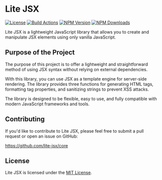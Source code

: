 # Lite JSX

[![License][license-image]][license-url]
[![Build Actions][build-image]][build-url]
[![NPM Version][npm-image]][npm-url]
[![NPM Downloads][downloads-image]][npm-url]

Lite JSX is a lightweight JavaScript library that allows you to create and manipulate JSX elements using only vanilla JavaScript.

## Purpose of the Project

The purpose of this project is to offer a lightweight and straightforward method of using JSX syntax without relying on external dependencies.

With this library, you can use JSX as a template engine for server-side rendering. The library provides three functions for generating HTML tags, formatting tag properties, and sanitizing strings to prevent XSS attacks.

The library is designed to be flexible, easy to use, and fully compatible with modern JavaScript frameworks and tools.

## Contributing

If you'd like to contribute to Lite JSX, please feel free to submit a pull request or open an issue on GitHub:

https://github.com/lite-jsx/core

## License

Lite JSX is licensed under the [MIT License](https://github.com/lite-jsx/core/blob/master/LICENSE).

[npm-url]: https://npmjs.org/package/@lite-jsx/core
[npm-image]: https://img.shields.io/npm/v/@lite-jsx/core.svg?style=for-the-badge
[downloads-image]: https://img.shields.io/npm/dm/@lite-jsx/core.svg?style=for-the-badge
[build-image]: https://img.shields.io/github/actions/workflow/status/lite-jsx/core/publish.yml?style=for-the-badge
[build-url]: https://github.com/lite-jsx/core/actions/workflows/publish.yml
[license-image]: https://img.shields.io/github/license/lite-jsx/core?style=for-the-badge
[license-url]: https://github.com/lite-jsx/core/blob/master/LICENSE

